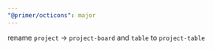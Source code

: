 ```yaml
---
"@primer/octicons": major 
---
```


rename `project` -> `project-board` and `table` to `project-table`
